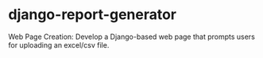 # django-report-generator
Web Page Creation: Develop a Django-based web page that prompts users for uploading an excel/csv file.
